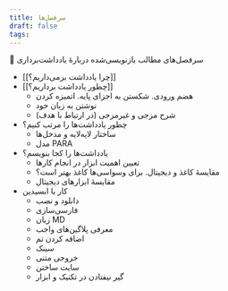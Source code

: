 ```yaml
---
title: سرفصل‌ها
draft: false
tags:
---
```

🧨 سرفصل‌های مطالب بازنویسی‌شده دربارهٔ یادداشت‌برداری

-  [[چرا یادداشت برمی‌داریم؟]]
- [[چطور یادداشت برداریم؟]]
	- هضم ورودی. شکستن به اجزای پایه. اتمیزه کردن
	- نوشتن به زبان خود
	- شرح مزجی و غیرمزجی (در ارتباط با هدف)
- چطور یادداشت‌ها را مرتب کنیم؟
	- ساختار لایه‌لایه و مدخل‌ها
	- مدل PARA
- یادداشت‌ها را کجا بنویسم؟
	- تعیین اهمیت ابزار در انجام کارها
	- مقایسهٔ کاغذ و دیجیتال. برای وسواسی‌ها کاغذ بهتر است؟
	- مقایسهٔ ابزارهای دیجیتال
- کار با ابسیدین
	- دانلود و نصب
	- فارسی‌سازی
	- زبان MD
	- معرفی پلاگین‌های واجب
	- اضافه کردن تم
	- سینک
	- خروجی متنی
	- سایت ساختن
	- گیر نیفتادن در تکنیک و ابزار